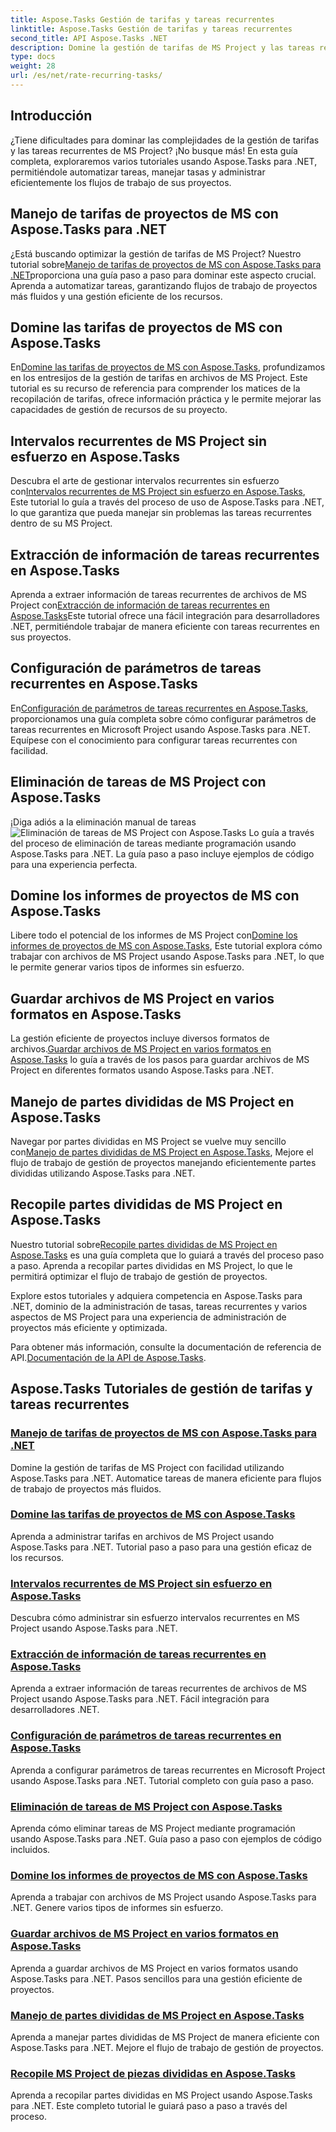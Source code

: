 ```yaml
---
title: Aspose.Tasks Gestión de tarifas y tareas recurrentes
linktitle: Aspose.Tasks Gestión de tarifas y tareas recurrentes
second_title: API Aspose.Tasks .NET
description: Domine la gestión de tarifas de MS Project y las tareas recurrentes con Aspose.Tasks .NET. Aprenda a automatizar tareas, manejar tarifas y administrar partes divididas para flujos de trabajo de proyectos.
type: docs
weight: 28
url: /es/net/rate-recurring-tasks/
---
```


## Introducción

¿Tiene dificultades para dominar las complejidades de la gestión de tarifas y las tareas recurrentes de MS Project? ¡No busque más! En esta guía completa, exploraremos varios tutoriales usando Aspose.Tasks para .NET, permitiéndole automatizar tareas, manejar tasas y administrar eficientemente los flujos de trabajo de sus proyectos.

## Manejo de tarifas de proyectos de MS con Aspose.Tasks para .NET
 ¿Está buscando optimizar la gestión de tarifas de MS Project? Nuestro tutorial sobre[Manejo de tarifas de proyectos de MS con Aspose.Tasks para .NET](./handling-rates/)proporciona una guía paso a paso para dominar este aspecto crucial. Aprenda a automatizar tareas, garantizando flujos de trabajo de proyectos más fluidos y una gestión eficiente de los recursos.

## Domine las tarifas de proyectos de MS con Aspose.Tasks
 En[Domine las tarifas de proyectos de MS con Aspose.Tasks](./rate-collection/), profundizamos en los entresijos de la gestión de tarifas en archivos de MS Project. Este tutorial es su recurso de referencia para comprender los matices de la recopilación de tarifas, ofrece información práctica y le permite mejorar las capacidades de gestión de recursos de su proyecto.

## Intervalos recurrentes de MS Project sin esfuerzo en Aspose.Tasks
 Descubra el arte de gestionar intervalos recurrentes sin esfuerzo con[Intervalos recurrentes de MS Project sin esfuerzo en Aspose.Tasks](./recurring-intervals/), Este tutorial lo guía a través del proceso de uso de Aspose.Tasks para .NET, lo que garantiza que pueda manejar sin problemas las tareas recurrentes dentro de su MS Project.

## Extracción de información de tareas recurrentes en Aspose.Tasks
 Aprenda a extraer información de tareas recurrentes de archivos de MS Project con[Extracción de información de tareas recurrentes en Aspose.Tasks](./recurring-task-information/)Este tutorial ofrece una fácil integración para desarrolladores .NET, permitiéndole trabajar de manera eficiente con tareas recurrentes en sus proyectos.

## Configuración de parámetros de tareas recurrentes en Aspose.Tasks
 En[Configuración de parámetros de tareas recurrentes en Aspose.Tasks](./recurring-task-parameters/), proporcionamos una guía completa sobre cómo configurar parámetros de tareas recurrentes en Microsoft Project usando Aspose.Tasks para .NET. Equípese con el conocimiento para configurar tareas recurrentes con facilidad.

## Eliminación de tareas de MS Project con Aspose.Tasks
 ¡Diga adiós a la eliminación manual de tareas![Eliminación de tareas de MS Project con Aspose.Tasks](./removing-tasks/) Lo guía a través del proceso de eliminación de tareas mediante programación usando Aspose.Tasks para .NET. La guía paso a paso incluye ejemplos de código para una experiencia perfecta.

## Domine los informes de proyectos de MS con Aspose.Tasks
 Libere todo el potencial de los informes de MS Project con[Domine los informes de proyectos de MS con Aspose.Tasks](./report-types/), Este tutorial explora cómo trabajar con archivos de MS Project usando Aspose.Tasks para .NET, lo que le permite generar varios tipos de informes sin esfuerzo.

## Guardar archivos de MS Project en varios formatos en Aspose.Tasks
La gestión eficiente de proyectos incluye diversos formatos de archivos.[Guardar archivos de MS Project en varios formatos en Aspose.Tasks](./save-file-formats/) lo guía a través de los pasos para guardar archivos de MS Project en diferentes formatos usando Aspose.Tasks para .NET.

## Manejo de partes divididas de MS Project en Aspose.Tasks
 Navegar por partes divididas en MS Project se vuelve muy sencillo con[Manejo de partes divididas de MS Project en Aspose.Tasks](./split-parts/), Mejore el flujo de trabajo de gestión de proyectos manejando eficientemente partes divididas utilizando Aspose.Tasks para .NET.

## Recopile partes divididas de MS Project en Aspose.Tasks
 Nuestro tutorial sobre[Recopile partes divididas de MS Project en Aspose.Tasks](./split-part-collection/) es una guía completa que lo guiará a través del proceso paso a paso. Aprenda a recopilar partes divididas en MS Project, lo que le permitirá optimizar el flujo de trabajo de gestión de proyectos.

Explore estos tutoriales y adquiera competencia en Aspose.Tasks para .NET, dominio de la administración de tasas, tareas recurrentes y varios aspectos de MS Project para una experiencia de administración de proyectos más eficiente y optimizada.

 Para obtener más información, consulte la documentación de referencia de API.[Documentación de la API de Aspose.Tasks](https://reference.aspose.com/tasks/net/).

## Aspose.Tasks Tutoriales de gestión de tarifas y tareas recurrentes
### [Manejo de tarifas de proyectos de MS con Aspose.Tasks para .NET](./handling-rates/)
Domine la gestión de tarifas de MS Project con facilidad utilizando Aspose.Tasks para .NET. Automatice tareas de manera eficiente para flujos de trabajo de proyectos más fluidos.
### [Domine las tarifas de proyectos de MS con Aspose.Tasks](./rate-collection/)
Aprenda a administrar tarifas en archivos de MS Project usando Aspose.Tasks para .NET. Tutorial paso a paso para una gestión eficaz de los recursos.
### [Intervalos recurrentes de MS Project sin esfuerzo en Aspose.Tasks](./recurring-intervals/)
Descubra cómo administrar sin esfuerzo intervalos recurrentes en MS Project usando Aspose.Tasks para .NET.
### [Extracción de información de tareas recurrentes en Aspose.Tasks](./recurring-task-information/)
Aprenda a extraer información de tareas recurrentes de archivos de MS Project usando Aspose.Tasks para .NET. Fácil integración para desarrolladores .NET.
### [Configuración de parámetros de tareas recurrentes en Aspose.Tasks](./recurring-task-parameters/)
Aprenda a configurar parámetros de tareas recurrentes en Microsoft Project usando Aspose.Tasks para .NET. Tutorial completo con guía paso a paso.
### [Eliminación de tareas de MS Project con Aspose.Tasks](./removing-tasks/)
Aprenda cómo eliminar tareas de MS Project mediante programación usando Aspose.Tasks para .NET. Guía paso a paso con ejemplos de código incluidos.
### [Domine los informes de proyectos de MS con Aspose.Tasks](./report-types/)
Aprenda a trabajar con archivos de MS Project usando Aspose.Tasks para .NET. Genere varios tipos de informes sin esfuerzo.
### [Guardar archivos de MS Project en varios formatos en Aspose.Tasks](./save-file-formats/)
Aprenda a guardar archivos de MS Project en varios formatos usando Aspose.Tasks para .NET. Pasos sencillos para una gestión eficiente de proyectos.
### [Manejo de partes divididas de MS Project en Aspose.Tasks](./split-parts/)
Aprenda a manejar partes divididas de MS Project de manera eficiente con Aspose.Tasks para .NET. Mejore el flujo de trabajo de gestión de proyectos.
### [Recopile MS Project de piezas divididas en Aspose.Tasks](./split-part-collection/)
Aprenda a recopilar partes divididas en MS Project usando Aspose.Tasks para .NET. Este completo tutorial le guiará paso a paso a través del proceso.